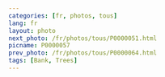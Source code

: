 ```yaml
---
categories: [fr, photos, tous]
lang: fr
layout: photo
next_photo: /fr/photos/tous/P0000051.html
picname: P0000057
prev_photo: /fr/photos/tous/P0000064.html
tags: [Bank, Trees]
---
```

